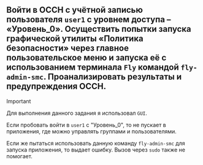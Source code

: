 ## Войти в ОССН с учётной записью пользователя `user1` с уровнем доступа – «Уровень_0». Осуществить попытки запуска графической утилиты «Политика безопасности» через главное пользовательское меню и запуска её с использованием терминала `Fly` командой `fly-admin-smc`. Проанализировать результаты и предупреждения ОССН.

> [!IMPORTANT]
> Для выполнения данного задания я использовал `GUI`.

Если пробовать войти в `user1` с "Уровень_0", то не пускает в приложения, где можно управлять группами и пользователями. 

Если же пытаться использовать данную команду `fly-admin-smc` для запуска приложения, то выдает ошибку. Вызов через `sudo` также не помогает. 
